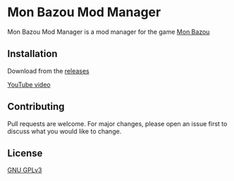 # Mon Bazou Mod Manager

Mon Bazou Mod Manager is a mod manager for the game [Mon Bazou](https://store.steampowered.com/app/1520370/Mon_Bazou/)

## Installation

Download from the [releases](https://github.com/BossDarkReaper/MonBazouModManager/releases/)

[YouTube video](https://www.youtube.com/watch?v=SZujcb5Po28)

## Contributing

Pull requests are welcome. For major changes, please open an issue first to discuss what you would like to change.

## License
[GNU GPLv3 ](https://choosealicense.com/licenses/gpl-3.0/)
